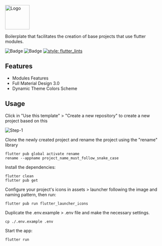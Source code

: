 <img src="https://user-images.githubusercontent.com/22013558/219514817-91ed5e33-2ba3-4373-8b9b-9d5407b47474.png" height="80" alt="Logo" />

Boilerplate that facilitates the creation of base projects that use flutter modules.

![Badge](https://img.shields.io/github/stars/brsHunterX/flutter-boilerplate-modular)
![Badge](https://img.shields.io/static/v1?label=version&message=0.1.0&color=orange)
[![style: flutter_lints](https://img.shields.io/badge/style-flutter__lints-4BC0F5.svg)](https://pub.dev/packages/flutter_lints)

## Features

- Modules Features
- Full Material Design 3.0
- Dynamic Theme Colors Scheme

## Usage

Click in "Use this template" > "Create a new repository" to create a new project based on this

![Step-1](https://user-images.githubusercontent.com/22013558/219527188-02429900-8963-4506-81d1-80339fbcfb06.png)


Clone the newly created project and rename the project using the "rename" library
    
    flutter pub global activate rename
    rename --appname project_name_must_follow_snake_case
    

Install the dependencies:

    flutter clean
    flutter pub get
    
    
Configure your project's icons in assets > launcher following the image and naming pattern, then run:

    flutter pub run flutter_launcher_icons
    
    
Duplicate the .env.example > .env file and make the necessary settings.

    cp ./.env.example .env
    
    
Start the app:

    flutter run


